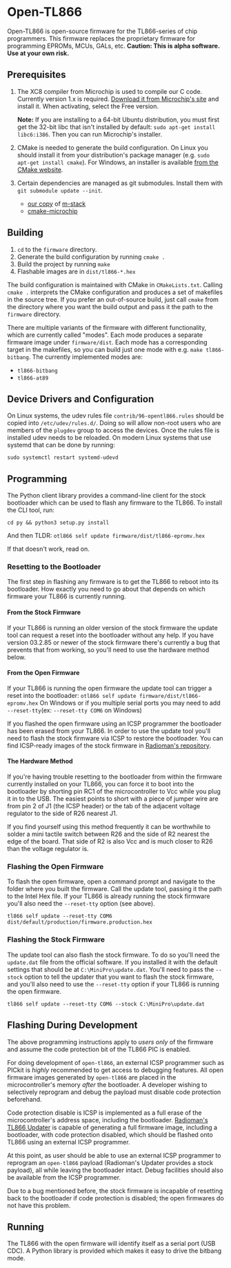 # Open-TL866
Open-TL866 is open-source firmware for the TL866-series of chip programmers.
This firmware replaces the proprietary firmware for programming EPROMs, MCUs, GALs, etc.
**Caution: This is alpha software. Use at your own risk.**

## Prerequisites

1. The XC8 compiler from Microchip is used to compile our C code.
   Currently version 1.x is required.
   [Download it from Microchip's site][xc8] and install it.
   When activating, select the Free version.

   **Note:** If you are installing to a 64-bit Ubuntu distribution,
   you must first get the 32-bit libc that isn't installed by default:
   `sudo apt-get install libc6:i386`. Then you can run Microchip's
   installer.

1. CMake is needed to generate the build configuration. On Linux you
   should install it from your distribution's package manager
   (e.g. `sudo apt-get install cmake`). For Windows, an installer is
   available [from the CMake website][cmake].

1. Certain dependencies are managed as git submodules.
   Install them with `git submodule update --init`.
   * [our copy](https://github.com/ProgHQ/m-stack)
     of [m-stack](http://www.signal11.us/oss/m-stack/)
   * [cmake-microchip](https://github.com/Elemecca/cmake-microchip)

[xc8]: http://www.microchip.com/development-tools/pic-and-dspic-downloads-archive
[cmake]: https://cmake.org/download/

## Building

1. `cd` to the `firmware` directory.
1. Generate the build configuration by running `cmake .`
1. Build the project by running `make`
1. Flashable images are in `dist/tl866-*.hex`

The build configuration is maintained with CMake in `CMakeLists.txt`.
Calling `cmake .` interprets the CMake configuration and produces a set
of makefiles in the source tree. If you prefer an out-of-source build,
just call `cmake` from the directory where you want the build output and
pass it the path to the `firmware` directory.

There are multiple variants of the firmware with different
functionality, which are currently called "modes". Each mode produces a
separate firmware image under `firmware/dist`. Each mode has a
corresponding target in the makefiles, so you can build just one mode
with e.g. `make tl866-bitbang`. The currently implemented modes are:

* `tl866-bitbang`
* `tl866-at89`

## Device Drivers and Configuration

On Linux systems, the udev rules file `contrib/96-opentl866.rules`
should be copied into `/etc/udev/rules.d/`. Doing so will allow non-root
users who are members of the `plugdev` group to access the devices. Once
the rules file is installed udev needs to be reloaded. On modern Linux
systems that use systemd that can be done by running:

```sudo systemctl restart systemd-udevd```

## Programming

The Python client library provides a command-line client for the stock
bootloader which can be used to flash any firmware to the TL866.
To install the CLI tool, run:

```cd py && python3 setup.py install```

And then TLDR: `otl866 self update firmware/dist/tl866-epromv.hex`

If that doesn't work, read on.


### Resetting to the Bootloader

The first step in flashing any firmware is to get the TL866 to reboot
into its bootloader. How exactly you need to go about that depends on
which firmware your TL866 is currently running.

#### From the Stock Firmware

If your TL866 is running an older version of the stock firmware the
update tool can request a reset into the bootloader without any help. If
you have version 03.2.85 or newer of the stock firmware there's
currently a bug that prevents that from working, so you'll need to use
the hardware method below.

#### From the Open Firmware

If your TL866 is running the open firmware the update tool can trigger
a reset into the bootloader: `otl866 self update firmware/dist/tl866-epromv.hex`
On Windows or if you multiple serial ports you may need to add
`--reset-tty`(ex: `--reset-tty COM6` on Windows)

If you flashed the open firmware using an ICSP programmer the bootloader
has been erased from your TL866. In order to use the update tool you'll
need to flash the stock firmware via ICSP to restore the bootloader.
You can find ICSP-ready images of the stock firmware in
[Radioman's repository][stock-img].

[stock-img]: https://github.com/radiomanV/TL866/tree/67487e2cd60fa8f755e977c9fc656559452f5092/TL866_Updater/C%23/firmware


#### The Hardware Method

If you're having trouble resetting to the bootloader from within the
firmware currently installed on your TL866, you can force it to boot
into the bootloader by shorting pin RC1 of the microcontroller to Vcc
while you plug it in to the USB. The easiest points to short with a
piece of jumper wire are from pin 2 of J1 (the ICSP header) or the tab
of the adjacent voltage regulator to the side of R26 nearest J1.

If you find yourself using this method frequently it can be worthwhile
to solder a mini tactile switch between R26 and the side of R2 nearest
the edge of the board. That side of R2 is also Vcc and is much closer to
R26 than the voltage regulator is.


### Flashing the Open Firmware

To flash the open firmware, open a command prompt and navigate to the
folder where you built the firmware. Call the update tool, passing it
the path to the Intel Hex file. If your TL866 is already running the
stock firmware you'll also need the `--reset-tty` option (see above).


```tl866 self update --reset-tty COM6 dist/default/production/firmware.production.hex```


### Flashing the Stock Firmware

The update tool can also flash the stock firmware. To do so you'll need
the `update.dat` file from the official software. If you installed it
with the default settings that should be at `C:\MiniPro\update.dat`.
You'll need to pass the `--stock` option to tell the updater that you
want to flash the stock firmware, and you'll also need to use the
`--reset-tty` option if your TL866 is running the open firmware.


```tl866 self update --reset-tty COM6 --stock C:\MiniPro\update.dat```

## Flashing During Development

The above programming instructions apply to _users only_ of the 
firmware and assume the code protection bit of the TL866 PIC is enabled.

For doing development of `open-tl866`, an external ICSP programmer such as PICkit
is _highly_ recommended to get access to debugging features. All open firmware
images generated by `open-tl866` are placed in the microcontroller's
memory _after_ the bootloader.  A developer wishing to selectively reprogram
and debug the payload must disable code protection beforehand.

Code protection disable is ICSP is implemented as a full erase of the
microcontroller's address space, including the bootloader. [Radioman's TL866 Updater][updater]
is capable of generating a full firmware image, including a bootloader,
with code protection disabled, which should be flashed onto TL866 using an
external ICSP programmer.

At this point, as user should be able to use an external ICSP programmer to
reprogram an `open-tl866` payload (Radioman's Updater provides a stock payload),
all while leaving the bootloader intact. Debug facilities should also be
available from the ICSP programmer.

Due to a bug mentioned before, the stock firmware is incapable of resetting
back to the bootloader if code protection is disabled; the open firmwares
do not have this problem.

[updater]: https://github.com/radiomanV/TL866/tree/master/TL866_Updater

## Running

The TL866 with the open firmware will identify itself as a serial port (USB CDC).
A Python library is provided which makes it easy to drive the bitbang mode.
